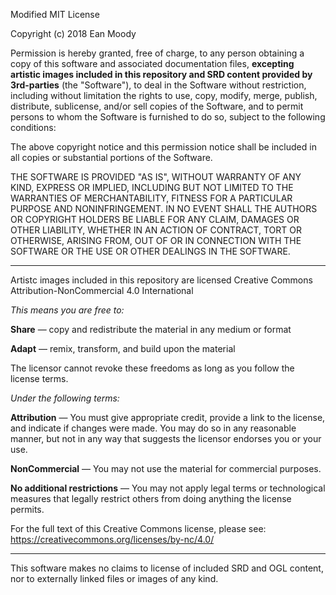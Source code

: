 Modified MIT License

Copyright (c) 2018 Ean Moody

Permission is hereby granted, free of charge, to any person obtaining a copy
of this software and associated documentation files, **excepting artistic images included in this repository and SRD content provided by 3rd-parties** (the "Software"), to deal
in the Software without restriction, including without limitation the rights
to use, copy, modify, merge, publish, distribute, sublicense, and/or sell
copies of the Software, and to permit persons to whom the Software is
furnished to do so, subject to the following conditions:

The above copyright notice and this permission notice shall be included in all
copies or substantial portions of the Software.

THE SOFTWARE IS PROVIDED "AS IS", WITHOUT WARRANTY OF ANY KIND, EXPRESS OR
IMPLIED, INCLUDING BUT NOT LIMITED TO THE WARRANTIES OF MERCHANTABILITY,
FITNESS FOR A PARTICULAR PURPOSE AND NONINFRINGEMENT. IN NO EVENT SHALL THE
AUTHORS OR COPYRIGHT HOLDERS BE LIABLE FOR ANY CLAIM, DAMAGES OR OTHER
LIABILITY, WHETHER IN AN ACTION OF CONTRACT, TORT OR OTHERWISE, ARISING FROM,
OUT OF OR IN CONNECTION WITH THE SOFTWARE OR THE USE OR OTHER DEALINGS IN THE
SOFTWARE.

---

Artistc images included in this repository are licensed Creative Commons Attribution-NonCommercial 4.0 International

_This means you are free to:_

**Share** — copy and redistribute the material in any medium or format

**Adapt** — remix, transform, and build upon the material

The licensor cannot revoke these freedoms as long as you follow the license terms.

_Under the following terms:_

**Attribution** — You must give appropriate credit, provide a link to the license, and indicate if changes were made. You may do so in any reasonable manner, but not in any way that suggests the licensor endorses you or your use.

**NonCommercial** — You may not use the material for commercial purposes.

**No additional restrictions** — You may not apply legal terms or technological measures that legally restrict others from doing anything the license permits.

For the full text of this Creative Commons license, please see:
https://creativecommons.org/licenses/by-nc/4.0/

---

This software makes no claims to license of included SRD and OGL content, nor to externally linked files or images of any kind.
